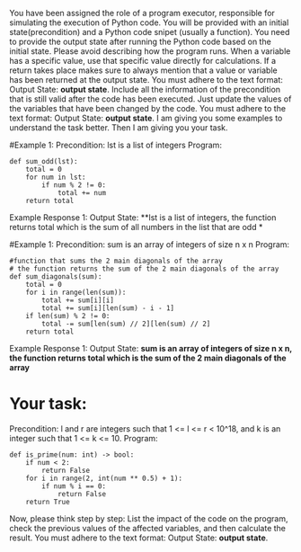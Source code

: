 
You have been assigned the role of a program executor, responsible for simulating the execution of Python code. You will be provided with an initial state(precondition) and a Python code snipet (usually a function). You need to provide the output state after running the Python code based on the initial state. Please avoid describing how the program runs. When a variable has a specific value, use that specific value directly for calculations. If a return takes place makes sure to always mention that a value or variable has been returned at the output state. You must adhere to the text format: Output State: **output state**.
Include all the information of the precondition that is still valid after the code has been executed. Just update the values of the variables that have been changed by the code.
You must adhere to the text format: Output State: **output state**.
I am giving you some examples to understand the task better. Then I am giving you your task.

#Example 1:
Precondition: lst is a list of integers
Program:
```
def sum_odd(lst):
    total = 0
    for num in lst:
        if num % 2 != 0:
            total += num
    return total
```
Example Response 1: Output State: **lst is a list of integers, the function returns total which is the sum of all numbers in the list that are odd *

#Example 1:
Precondition: sum is an array of integers of size n x n
Program:
```
#function that sums the 2 main diagonals of the array
# the function returns the sum of the 2 main diagonals of the array 
def sum_diagonals(sum):
    total = 0
    for i in range(len(sum)):
        total += sum[i][i]
        total += sum[i][len(sum) - i - 1]
    if len(sum) % 2 != 0:
        total -= sum[len(sum) // 2][len(sum) // 2]
    return total
```
Example Response 1: Output State: **sum is an array of integers of size n x n, the function returns total which is the sum of the 2 main diagonals of the array**

# Your task:
Precondition: l and r are integers such that 1 <= l <= r < 10^18, and k is an integer such that 1 <= k <= 10.
Program:
```
def is_prime(num: int) -> bool:
    if num < 2:
        return False
    for i in range(2, int(num ** 0.5) + 1):
        if num % i == 0:
            return False
    return True
```

Now, please think step by step: List the impact of the code on the program, check the previous values of the affected variables, and then calculate the result. You must adhere to the text format: Output State: **output state**.
